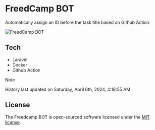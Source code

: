 # FreedCamp BOT

Automatically assign an ID before the task title based on Github Action.

![FreedCamp BOT](https://repository-images.githubusercontent.com/737932867/7d34798b-2680-471c-b089-a78a718d3d6a)

## Tech

- Laravel
- Docker
- Github Action

> [!NOTE]  
> History last updated on Saturday, April 6th, 2024, 4:18:55 AM

## License

The Freedcamp BOT is open-sourced software licensed under the [MIT license](https://opensource.org/licenses/MIT).
